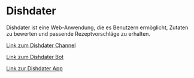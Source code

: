 # Dishdater

Dishdater ist eine Web-Anwendung, die es Benutzern ermöglicht, Zutaten zu bewerten und passende Rezeptvorschläge zu erhalten.

[Link zum Dishdater Channel](https://t.me/wasessen)


[Link zum Dishdater Bot](https://t.me/DishdaterBot)


[Link zur Dishdater App](https://richtigerraul.github.io/DISHDATER/)
